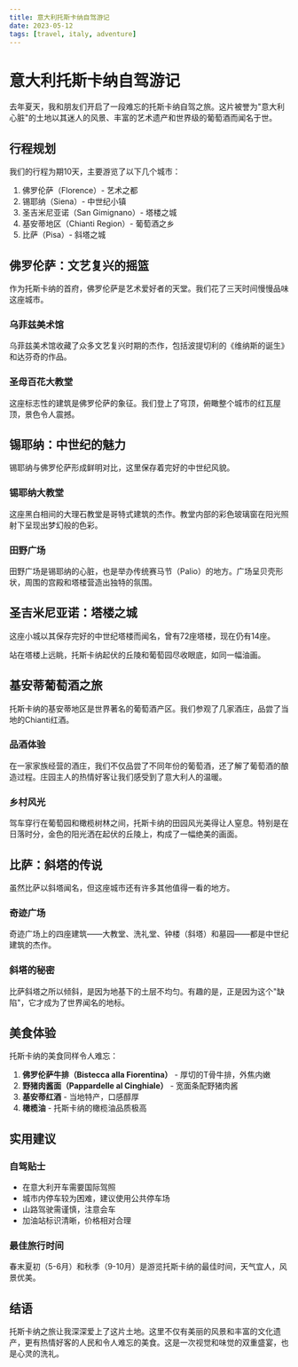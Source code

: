 ```yaml
---
title: 意大利托斯卡纳自驾游记
date: 2023-05-12
tags: [travel, italy, adventure]
---
```


# 意大利托斯卡纳自驾游记

去年夏天，我和朋友们开启了一段难忘的托斯卡纳自驾之旅。这片被誉为"意大利心脏"的土地以其迷人的风景、丰富的艺术遗产和世界级的葡萄酒而闻名于世。

## 行程规划

我们的行程为期10天，主要游览了以下几个城市：
1. 佛罗伦萨（Florence）- 艺术之都
2. 锡耶纳（Siena）- 中世纪小镇
3. 圣吉米尼亚诺（San Gimignano）- 塔楼之城
4. 基安蒂地区（Chianti Region）- 葡萄酒之乡
5. 比萨（Pisa）- 斜塔之城

## 佛罗伦萨：文艺复兴的摇篮

作为托斯卡纳的首府，佛罗伦萨是艺术爱好者的天堂。我们花了三天时间慢慢品味这座城市。

### 乌菲兹美术馆

乌菲兹美术馆收藏了众多文艺复兴时期的杰作，包括波提切利的《维纳斯的诞生》和达芬奇的作品。

### 圣母百花大教堂

这座标志性的建筑是佛罗伦萨的象征。我们登上了穹顶，俯瞰整个城市的红瓦屋顶，景色令人震撼。

## 锡耶纳：中世纪的魅力

锡耶纳与佛罗伦萨形成鲜明对比，这里保存着完好的中世纪风貌。

### 锡耶纳大教堂

这座黑白相间的大理石教堂是哥特式建筑的杰作。教堂内部的彩色玻璃窗在阳光照射下呈现出梦幻般的色彩。

### 田野广场

田野广场是锡耶纳的心脏，也是举办传统赛马节（Palio）的地方。广场呈贝壳形状，周围的宫殿和塔楼营造出独特的氛围。

## 圣吉米尼亚诺：塔楼之城

这座小城以其保存完好的中世纪塔楼而闻名，曾有72座塔楼，现在仍有14座。

站在塔楼上远眺，托斯卡纳起伏的丘陵和葡萄园尽收眼底，如同一幅油画。

## 基安蒂葡萄酒之旅

托斯卡纳的基安蒂地区是世界著名的葡萄酒产区。我们参观了几家酒庄，品尝了当地的Chianti红酒。

### 品酒体验

在一家家族经营的酒庄，我们不仅品尝了不同年份的葡萄酒，还了解了葡萄酒的酿造过程。庄园主人的热情好客让我们感受到了意大利人的温暖。

### 乡村风光

驾车穿行在葡萄园和橄榄树林之间，托斯卡纳的田园风光美得让人窒息。特别是在日落时分，金色的阳光洒在起伏的丘陵上，构成了一幅绝美的画面。

## 比萨：斜塔的传说

虽然比萨以斜塔闻名，但这座城市还有许多其他值得一看的地方。

### 奇迹广场

奇迹广场上的四座建筑——大教堂、洗礼堂、钟楼（斜塔）和墓园——都是中世纪建筑的杰作。

### 斜塔的秘密

比萨斜塔之所以倾斜，是因为地基下的土层不均匀。有趣的是，正是因为这个"缺陷"，它才成为了世界闻名的地标。

## 美食体验

托斯卡纳的美食同样令人难忘：

1. **佛罗伦萨牛排（Bistecca alla Fiorentina）** - 厚切的T骨牛排，外焦内嫩
2. **野猪肉酱面（Pappardelle al Cinghiale）** - 宽面条配野猪肉酱
3. **基安蒂红酒** - 当地特产，口感醇厚
4. **橄榄油** - 托斯卡纳的橄榄油品质极高

## 实用建议

### 自驾贴士
- 在意大利开车需要国际驾照
- 城市内停车较为困难，建议使用公共停车场
- 山路驾驶需谨慎，注意会车
- 加油站标识清晰，价格相对合理

### 最佳旅行时间
春末夏初（5-6月）和秋季（9-10月）是游览托斯卡纳的最佳时间，天气宜人，风景优美。

## 结语

托斯卡纳之旅让我深深爱上了这片土地。这里不仅有美丽的风景和丰富的文化遗产，更有热情好客的人民和令人难忘的美食。这是一次视觉和味觉的双重盛宴，也是心灵的洗礼。